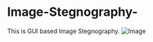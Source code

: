 # Image-Stegnography-
This is GUI based Image Stegnography.
![Image](https://i.ibb.co/z8mRWHq/1.png)
